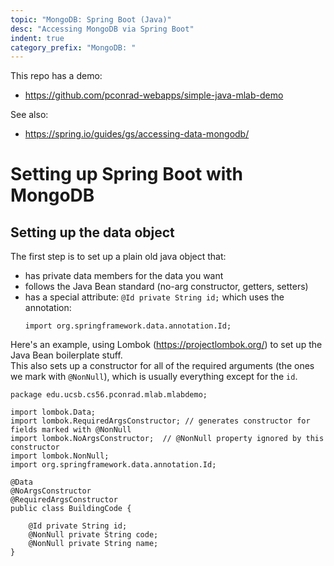 ```yaml
---
topic: "MongoDB: Spring Boot (Java)"
desc: "Accessing MongoDB via Spring Boot"
indent: true
category_prefix: "MongoDB: "
---
```


This repo has a demo:

* <https://github.com/pconrad-webapps/simple-java-mlab-demo>

See also:

* <https://spring.io/guides/gs/accessing-data-mongodb/>

# Setting up Spring Boot with MongoDB

## Setting up the data object

The first step is to set up a plain old java object that:
* has private data members for the data you want
* follows the Java Bean standard (no-arg constructor, getters, setters)
* has a special attribute: `@Id private String id;` which uses the annotation:
   ```
   import org.springframework.data.annotation.Id;
   ```
Here's an example, using Lombok (<https://projectlombok.org/>) to set up the Java Bean boilerplate stuff.  
This also sets up a constructor
for all of the required arguments (the ones we mark with `@NonNull`), which is usually everything
except for the `id`.  

```
package edu.ucsb.cs56.pconrad.mlab.mlabdemo;

import lombok.Data;
import lombok.RequiredArgsConstructor; // generates constructor for fields marked with @NonNull                              
import lombok.NoArgsConstructor;  // @NonNull property ignored by this constructor                                                                                            
import lombok.NonNull;
import org.springframework.data.annotation.Id;

@Data
@NoArgsConstructor
@RequiredArgsConstructor
public class BuildingCode {

    @Id private String id;
    @NonNull private String code;
    @NonNull private String name;
}
```
